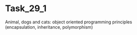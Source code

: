 # Task_29_1
Animal, dogs and cats: object oriented programming principles (encapsulation, inheritance, polymorphism)
